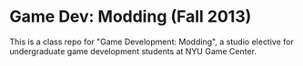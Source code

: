Game Dev: Modding (Fall 2013)
================

This is a class repo for "Game Development: Modding", a studio elective for undergraduate game development students at NYU Game Center.
